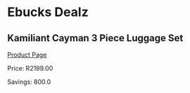 
# Ebucks Dealz
## Kamiliant Cayman 3 Piece Luggage Set
[Product Page](https://www.ebucks.com/web/shop/productSelected.do?prodId=547800553&catId=1158501552)

Price: R2199.00

Savings: 800.0


	